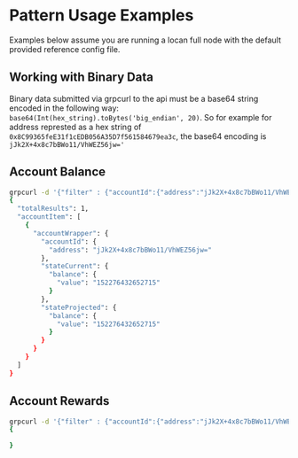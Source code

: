 # Pattern Usage Examples
Examples below assume you are running a locan full node with the default provided reference config file.

## Working with Binary Data
Binary data submitted via grpcurl to the api must be a base64 string encoded in the following way: `base64(Int(hex_string).toBytes('big_endian', 20)`.
So for example for address represted as a hex string of `0x8C99365feE31f1cEDB056A35D7f561584679ea3c`, the base64 encoding is `jJk2X+4x8c7bBWo11/VhWEZ56jw='`

## Account Balance

```bash
grpcurl -d '{"filter" : {"accountId":{"address":"jJk2X+4x8c7bBWo11/VhWEZ56jw="}, "account_data_flags":4}}' -plaintext localhost:9092 spacemesh.v1.GlobalStateService.AccountDataQuery
{
  "totalResults": 1,
  "accountItem": [
    {
      "accountWrapper": {
        "accountId": {
          "address": "jJk2X+4x8c7bBWo11/VhWEZ56jw="
        },
        "stateCurrent": {
          "balance": {
            "value": "152276432652715"
          }
        },
        "stateProjected": {
          "balance": {
            "value": "152276432652715"
          }
        }
      }
    }
  ]
}
```


## Account Rewards

```bash
grpcurl -d '{"filter" : {"accountId":{"address":"jJk2X+4x8c7bBWo11/VhWEZ56jw="}, "account_data_flags":4}}' -plaintext localhost:9092 spacemesh.v1.GlobalStateService.AccountDataQuery
{

}
```


